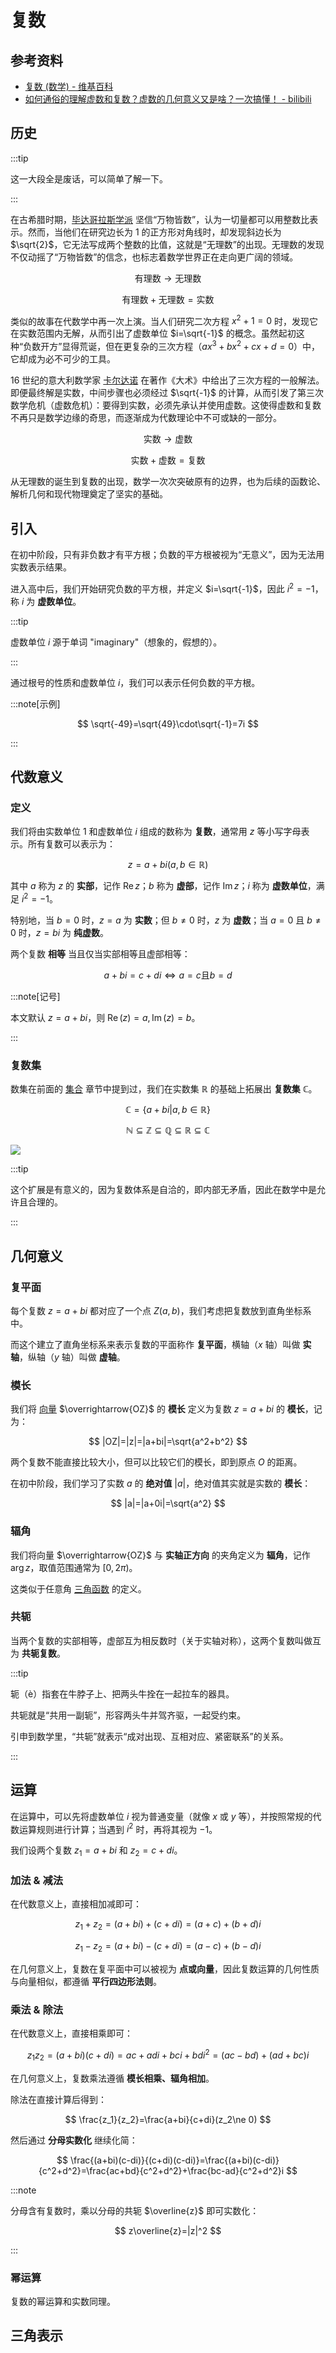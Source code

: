 # 复数

## 参考资料

- [复数 (数学) - 维基百科](<https://zh.wikipedia.org/zh-cn/复数_(数学)>)
- [如何通俗的理解虚数和复数？虚数的几何意义又是啥？一次搞懂！ - bilibili](https://www.bilibili.com/video/BV1ns411J7Qs)

## 历史

:::tip

这一大段全是废话，可以简单了解一下。

:::

在古希腊时期，[毕达哥拉斯学派](https://zh.wikipedia.org/zh-cn/毕达哥拉斯主义) 坚信“万物皆数”，认为一切量都可以用整数比表示。然而，当他们在研究边长为 $1$ 的正方形对角线时，却发现斜边长为 $\sqrt{2}$，它无法写成两个整数的比值，这就是“无理数”的出现。无理数的发现不仅动摇了“万物皆数”的信念，也标志着数学世界正在走向更广阔的领域。

$$
\text{有理数}\to\text{无理数}
$$

$$
\text{有理数}+\text{无理数}=\text{实数}
$$

类似的故事在代数学中再一次上演。当人们研究二次方程 $x^2+1=0$ 时，发现它在实数范围内无解，从而引出了虚数单位 $i=\sqrt{-1}$ 的概念。虽然起初这种“负数开方”显得荒诞，但在更复杂的三次方程（$ax^3+bx^2+cx+d=0$）中，它却成为必不可少的工具。

16 世纪的意大利数学家 [卡尔达诺](https://zh.wikipedia.org/zh-cn/吉罗拉莫·卡尔达诺) 在著作《大术》中给出了三次方程的一般解法。即便最终解是实数，中间步骤也必须经过 $\sqrt{-1}$ 的计算，从而引发了第三次数学危机（虚数危机）：要得到实数，必须先承认并使用虚数。这使得虚数和复数不再只是数学边缘的奇思，而逐渐成为代数理论中不可或缺的一部分。

$$
\text{实数}\to\text{虚数}
$$

$$
\text{实数}+\text{虚数}=\text{复数}
$$

从无理数的诞生到复数的出现，数学一次次突破原有的边界，也为后续的函数论、解析几何和现代物理奠定了坚实的基础。

## 引入

在初中阶段，只有非负数才有平方根；负数的平方根被视为“无意义”，因为无法用实数表示结果。

进入高中后，我们开始研究负数的平方根，并定义 $i=\sqrt{-1}$，因此 $i^2=-1$，称 $i$ 为 **虚数单位**。

:::tip

虚数单位 $i$ 源于单词 "imaginary"（想象的，假想的）。

:::

通过根号的性质和虚数单位 $i$，我们可以表示任何负数的平方根。

:::note[示例]

$$
\sqrt{-49}=\sqrt{49}\cdot\sqrt{-1}=7i
$$

:::

## 代数意义

### 定义

我们将由实数单位 $1$ 和虚数单位 $i$ 组成的数称为 **复数**，通常用 $z$ 等小写字母表示。所有复数可以表示为：

$$
z=a+bi(a,b\in\mathbb{R})
$$

其中 $a$ 称为 $z$ 的 **实部**，记作 $\operatorname{Re}z$；$b$ 称为 **虚部**，记作 $\operatorname{Im}z$；$i$ 称为 **虚数单位**，满足 $i^2=-1$。

特别地，当 $b=0$ 时，$z=a$ 为 **实数**；但 $b\ne 0$ 时，$z$ 为 **虚数**；当 $a=0$ 且 $b\ne 0$ 时，$z=bi$ 为 **纯虚数**。

两个复数 **相等** 当且仅当实部相等且虚部相等：

$$
a+bi=c+di\iff a=c\text{且}b=d
$$

:::note[记号]

本文默认 $z=a+bi$，则 $\operatorname{Re}(z)=a,\operatorname{Im}(z)=b$。

:::

### 复数集

数集在前面的 [集合](set#数集) 章节中提到过，我们在实数集 $\mathbb{R}$ 的基础上拓展出 **复数集** $\mathbb{C}$。

$$
\mathbb{C}=\{a+bi|a,b\in\mathbb{R}\}
$$

$$
\mathbb{N}\subseteq\mathbb{Z}\subseteq\mathbb{Q}\subseteq\mathbb{R}\subseteq\mathbb{C}
$$

![](./assets/NumberSetinC.svg)

:::tip

这个扩展是有意义的，因为复数体系是自洽的，即内部无矛盾，因此在数学中是允许且合理的。

:::

## 几何意义

### 复平面

每个复数 $z=a+bi$ 都对应了一个点 $Z(a,b)$，我们考虑把复数放到直角坐标系中。

而这个建立了直角坐标系来表示复数的平面称作 **复平面**，横轴（$x$ 轴）叫做 **实轴**，纵轴（$y$ 轴）叫做 **虚轴**。

<Desmos id="bnbjpvhvnw" />

### 模长

我们将 [向量](../geometry/vector) $\overrightarrow{OZ}$ 的 **模长** 定义为复数 $z=a+bi$ 的 **模长**，记为：

$$
|OZ|=|z|=|a+bi|=\sqrt{a^2+b^2}
$$

两个复数不能直接比较大小，但可以比较它们的模长，即到原点 $O$ 的距离。

在初中阶段，我们学习了实数 $a$ 的 **绝对值** $|a|$，绝对值其实就是实数的 **模长**：

$$
|a|=|a+0i|=\sqrt{a^2}
$$

### 辐角

我们将向量 $\overrightarrow{OZ}$ 与 **实轴正方向** 的夹角定义为 **辐角**，记作 $\operatorname{arg}z$，取值范围通常为 $[0,2\pi)$。

这类似于任意角 [三角函数](../function/trigonometric-function) 的定义。

### 共轭

当两个复数的实部相等，虚部互为相反数时（关于实轴对称），这两个复数叫做互为 **共轭复数**。

:::tip

轭（è）指套在牛脖子上、把两头牛拴在一起拉车的器具。

共轭就是“共用一副轭”，形容两头牛并驾齐驱，一起受约束。

引申到数学里，“共轭”就表示“成对出现、互相对应、紧密联系”的关系。

:::

## 运算

在运算中，可以先将虚数单位 $i$ 视为普通变量（就像 $x$ 或 $y$ 等），并按照常规的代数运算规则进行计算；当遇到 $i^2$ 时，再将其视为 $-1$。

我们设两个复数 $z_1=a+bi$ 和 $z_2=c+di$。

### 加法 & 减法

在代数意义上，直接相加减即可：

$$
z_1+z_2=(a+bi)+(c+di)=(a+c)+(b+d)i
$$

$$
z_1-z_2=(a+bi)-(c+di)=(a-c)+(b-d)i
$$

在几何意义上，复数在复平面中可以被视为 **点或向量**，因此复数运算的几何性质与向量相似，都遵循 **平行四边形法则**。

<Desmos id="vpr9zilhfy" />

### 乘法 & 除法

在代数意义上，直接相乘即可：

$$
z_1z_2=(a+bi)(c+di)=ac+adi+bci+bdi^2=(ac-bd)+(ad+bc)i
$$

在几何意义上，复数乘法遵循 **模长相乘、辐角相加**。

<Desmos id="shfexqdskd" />

除法在直接计算后得到：

$$
\frac{z_1}{z_2}=\frac{a+bi}{c+di}(z_2\ne 0)
$$

然后通过 **分母实数化** 继续化简：

$$
\frac{(a+bi)(c-di)}{(c+di)(c-di)}=\frac{(a+bi)(c-di)}{c^2+d^2}=\frac{ac+bd}{c^2+d^2}+\frac{bc-ad}{c^2+d^2}i
$$

:::note

分母含有复数时，乘以分母的共轭 $\overline{z}$ 即可实数化：

$$
z\overline{z}=|z|^2
$$

:::

### 幂运算

复数的幂运算和实数同理。

## 三角表示
